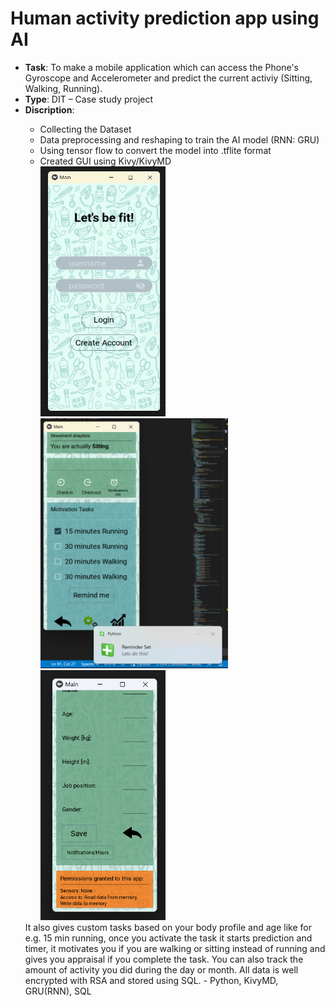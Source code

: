 # Human activity prediction app using AI

- <strong>Task</strong>: To make a mobile application which can access the Phone's Gyroscope and Accelerometer and predict the current activiy (Sitting, Walking, Running).
- <strong>Type</strong>: DIT – Case study project
- <strong>Discription</strong>:
<ul><ul>
<li>Collecting the Dataset</li>
<li>Data preprocessing and reshaping to train the AI model (RNN: GRU)</li>
<li>Using tensor flow to convert the model into .tflite format</li>
<li>Created GUI using Kivy/KivyMD</li>
 <div class="row">
  <div class="column">
<img src = "https://github.com/kirtansoni1/Project_Portfolio/blob/771a6270a8eea3fa2e3fb80da5d26236617c6a2a/Activity%20prediction%20app%20using%20AI/Project%20Screenshots/Login%20Page.png" width = "200" height = "400">
<img src = "https://github.com/kirtansoni1/Project_Portfolio/blob/fd3570e971eddee554186846fa2f8b3a7c40d871/Activity%20prediction%20app%20using%20AI/Project%20Screenshots/Main%20Page.png" width = "300" height = "400">
<img src = "https://github.com/kirtansoni1/Project_Portfolio/blob/a0539aae31d41f16c9b27bb7660d0236ab83081a/Activity%20prediction%20app%20using%20AI/Project%20Screenshots/Settings%20Page.png" width = "200" height = "400">
   </div>
 </ul>
  It also gives custom tasks based on your body profile and age like for e.g. 15 min running, once you activate the task it starts prediction and timer, it motivates you if you are walking or sitting instead of running and gives you appraisal if you complete the task. You can also track the amount of activity you did during the day or month. All data is well encrypted with RSA and stored using SQL.
- Python, KivyMD, GRU(RNN), SQL
